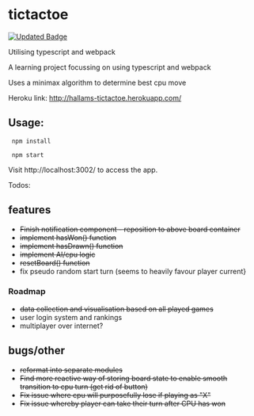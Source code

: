 # tictactoe

[![Updated Badge](https://badges.pufler.dev/updated/jameshallam93/tictactoe)](https://badges.pufler.dev)

Utilising typescript and webpack

A learning project focussing on using typescript and webpack

Uses a minimax algorithm to determine best cpu move

Heroku link: http://hallams-tictactoe.herokuapp.com/

## Usage:

<code> npm install </code> 

<code> npm start </code>

Visit http://localhost:3002/ to access the app.

Todos:

## features
  - ~~Finish notification component - reposition to above board container~~
  - ~~implement hasWon() function~~
  - ~~implement hasDrawn() function~~
  - ~~implement AI/cpu logic~~
  - ~~resetBoard() function~~
  - fix pseudo random start turn (seems to heavily favour player current}
  
### Roadmap
  - ~~data collection and visualisation based on all played games~~
  - user login system and rankings
  - multiplayer over internet?
  
## bugs/other
  - ~~reformat into separate modules~~
  - ~~Find more reactive way of storing board state to enable smooth transition to cpu turn (get rid of button)~~
  - ~~Fix issue where cpu will purposefully lose if playing as "X"~~
  - ~~Fix issue whereby player can take their turn after CPU has won~~
